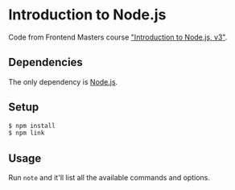 # Introduction to Node.js

Code from Frontend Masters course ["Introduction to Node.js, v3"](https://frontendmasters.com/courses/node-js-v3/).

## Dependencies

The only dependency is [Node.js](https://nodejs.org/en).

## Setup

```bash
$ npm install
$ npm link
```

## Usage

Run `note` and it'll list all the available commands and options.
